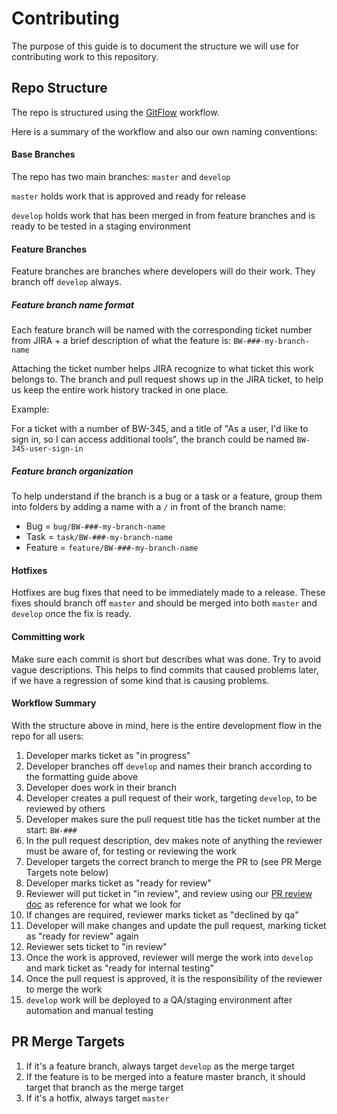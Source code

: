 # Contributing

The purpose of this guide is to document the structure we will use for contributing work to this repository.

## Repo Structure

The repo is structured using the [GitFlow](https://www.atlassian.com/git/tutorials/comparing-workflows/gitflow-workflow) workflow.

Here is a summary of the workflow and also our own naming conventions:

#### Base Branches

The repo has two main branches: `master` and `develop`

`master` holds work that is approved and ready for release

`develop` holds work that has been merged in from feature branches and is ready to be tested in a staging environment

#### Feature Branches

Feature branches are branches where developers will do their work. They branch off `develop` always.

##### Feature branch name format

Each feature branch will be named with the corresponding ticket number from JIRA + a brief description of what the feature is: `BW-###-my-branch-name`

Attaching the ticket number helps JIRA recognize to what ticket this work belongs to. The branch and pull request shows up in the JIRA ticket, to help us keep the entire work history tracked in one place.

Example:

For a ticket with a number of BW-345, and a title of "As a user, I'd like to sign in, so I can access additional tools", the branch could be named `BW-345-user-sign-in`

##### Feature branch organization

To help understand if the branch is a bug or a task or a feature, group them into folders by adding a name with a `/` in front of the branch name:

- Bug = `bug/BW-###-my-branch-name`
- Task = `task/BW-###-my-branch-name`
- Feature = `feature/BW-###-my-branch-name`

#### Hotfixes

Hotfixes are bug fixes that need to be immediately made to a release. These fixes should branch off `master` and should be merged into both `master` and `develop` once the fix is ready.

#### Committing work

Make sure each commit is short but describes what was done. Try to avoid vague descriptions. This helps to find commits that caused problems later, if we have a regression of some kind that is causing problems.

#### Workflow Summary

With the structure above in mind, here is the entire development flow in the repo for all users:

1. Developer marks ticket as "in progress"
1. Developer branches off `develop` and names their branch according to the formatting guide above
1. Developer does work in their branch
1. Developer creates a pull request of their work, targeting `develop`, to be reviewed by others
1. Developer makes sure the pull request title has the ticket number at the start: `BW-###`
1. In the pull request description, dev makes note of anything the reviewer must be aware of, for testing or reviewing the work
1. Developer targets the correct branch to merge the PR to (see PR Merge Targets note below)
1. Developer marks ticket as "ready for review"
1. Reviewer will put ticket in "in review", and review using our [PR review doc](https://boomcarding.atlassian.net/wiki/spaces/BW/pages/814940161/PR+Reviews) as reference for what we look for
1. If changes are required, reviewer marks ticket as "declined by qa"
1. Developer will make changes and update the pull request, marking ticket as "ready for review" again
1. Reviewer sets ticket to "in review"
1. Once the work is approved, reviewer will merge the work into `develop` and mark ticket as "ready for internal testing"
1. Once the pull request is approved, it is the responsibility of the reviewer to merge the work
1. `develop` work will be deployed to a QA/staging environment after automation and manual testing

## PR Merge Targets

1. If it's a feature branch, always target `develop` as the merge target
1. If the feature is to be merged into a feature master branch, it should target that branch as the merge target
1. If it's a hotfix, always target `master`
